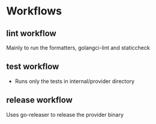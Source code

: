 # Workflows

## lint workflow

Mainly to run the formatters, golangci-lint and staticcheck

## test workflow

- Runs only the tests in internal/provider directory

## release workflow

Uses go-releaser to release the provider binary
